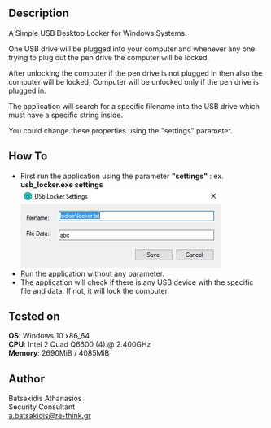## Description ##

A Simple USB Desktop Locker for Windows Systems.

One USB drive will be plugged into your computer and whenever any one trying to plug out the pen drive the computer will 
be locked. 

After unlocking the computer if the pen drive is not plugged in then also the computer will be locked, Computer will be 
unlocked only if the pen drive is plugged in.

The application will search for a specific filename into the USB drive which must have a specific string inside. 

You could change these properties using the "settings" parameter.

## How To ##

* First run the application using the parameter **"settings"** : ex. **usb_locker.exe settings**
![Alt text](/screenshots/settings.jpg?raw=true "USB Locker Settings")
* Run the application without any parameter.
* The application will check if there is any USB device with the specific file and data. If not, it will lock the computer.

## Tested on ##

**OS**: Windows 10 x86_64 <br>
**CPU**: Intel 2 Quad Q6600 (4) @ 2.400GHz <br>
**Memory**: 2690MiB / 4085MiB <br>

## Author ##

Batsakidis Athanasios<br>
Security Consultant<br>
a.batsakidis@re-think.gr
